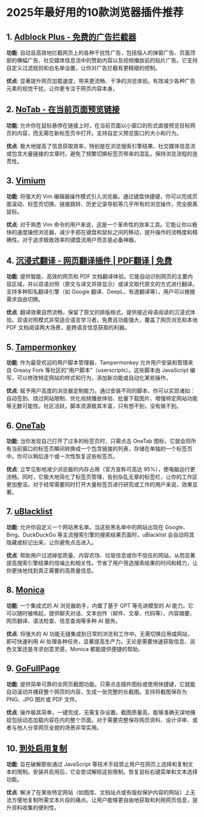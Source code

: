 # 2025年最好用的10款浏览器插件推荐

## 1. [Adblock Plus - 免费的广告拦截器](https://chromewebstore.google.com/detail/cfhdojbkjhnklbpkdaibdccddilifddb)

**功能**: 自动且高效地拦截网页上的各种干扰性广告，包括恼人的弹窗广告、页面顶部的横幅广告、社交媒体信息流中的赞助内容以及视频播放前的贴片广告。它支持自定义过滤规则和白名单设置，让你对广告拦截有更精细的控制。

**优点**: 显著提升网页加载速度，带来更流畅、干净的浏览体验。有效减少各种广告元素的视觉干扰，让你更专注于网页内容本身。


## 2. [NoTab - 在当前页面预览链接](https://notab.wand.tools)
**功能**: 允许你在鼠标悬停在链接上时，在当前页面以小窗口的形式直接预览目标网页的内容，而无需在新标签页中打开。支持自定义预览窗口的大小和行为。

**优点**: 极大地提高了信息获取效率，特别是在浏览搜索引擎结果、社交媒体信息流或包含大量链接的文章时。避免了频繁切换标签页带来的混乱，保持浏览流程的连贯性。

## 3. [Vimium](https://chromewebstore.google.com/detail/vimium/dbepggeogbaibhgnhhndojpepiihcmeb)
**功能**: 将强大的 Vim 编辑器操作模式引入浏览器。通过键盘快捷键，你可以完成页面滚动、标签页切换、链接跳转、历史记录导航等几乎所有的浏览操作，完全脱离鼠标。

**优点**: 对于熟悉 Vim 命令的用户来说，这是一个革命性的效率工具。它能让你以极快的速度操控浏览器，减少手部在键盘和鼠标之间的移动，提升操作的流畅度和精确性。对于追求极致效率的键盘流用户而言是必备神器。

## 4. [沉浸式翻译 - 网页翻译插件 | PDF翻译 | 免费](https://chromewebstore.google.com/detail/bpoadfkcbjbfhfodiogcnhhhpibjhbnh)
**功能**: 提供智能、高效的网页和 PDF 文档翻译体验。它能自动识别网页的主要内容区域，并以双语对照（原文与译文并排显示）或译文取代原文的方式进行翻译。支持多种知名翻译引擎（如 Google 翻译、DeepL、有道翻译等），用户可以根据需求自由切换。

**优点**: 翻译效果自然流畅，保留了原文的排版格式，提供接近母语阅读的沉浸式体验。双语对照模式非常适合语言学习者。免费且功能强大，覆盖了网页浏览和本地 PDF 文档阅读两大场景，是跨语言信息获取的利器。

## 5. [Tampermonkey](https://chromewebstore.google.com/detail/dhdgffkkebhmkfjojejmpbldmpobfkfo)
**功能**: 作为最受欢迎的用户脚本管理器，Tampermonkey 允许用户安装和管理来自 Greasy Fork 等社区的"用户脚本"（userscripts）。这些脚本由 JavaScript 编写，可以修改特定网站的样式和行为，添加新功能或自动化某些操作。

**优点**: 赋予用户高度的浏览器定制能力。通过安装不同的脚本，你可以实现诸如：自动签到、绕过网站限制、优化视频播放体验、批量下载图片、增强特定网站功能等无数可能性。社区活跃，脚本资源极其丰富，只有想不到，没有做不到。

## 6. [OneTab](https://chromewebstore.google.com/detail/onetab/chphlpgkkbolifaimnlloiipkdnihall)
**功能**: 当你发现自己打开了过多的标签页时，只需点击 OneTab 图标，它就会将所有当前窗口的标签页瞬间转换成一个包含链接的列表，存储在单独的一个标签页中。你可以稍后逐个或一次性恢复这些标签页。

**优点**: 立竿见影地减少浏览器的内存占用（官方宣称可高达 95%），使电脑运行更流畅。同时，它极大地简化了标签页管理，告别杂乱无章的标签栏，让你的工作区更加整洁。对于经常需要同时打开大量标签页进行研究或工作的用户来说，效果显著。

## 7. [uBlacklist](https://chromewebstore.google.com/detail/ublacklist/pncfbmialoiaghdehhbnbhkkgmjanfhe)
**功能**: 允许你自定义一个网站黑名单。当这些黑名单中的网站出现在 Google、Bing、DuckDuckGo 等主流搜索引擎的搜索结果页面时，uBlacklist 会自动将其隐藏或标记出来，让你避免点击进入。

**优点**: 帮助用户过滤掉低质量、内容农场、垃圾信息或你不信任的网站，从而显著提高搜索引擎结果的信噪比和相关性。节省了用户筛选搜索结果的时间和精力，让你更快地找到真正需要的高质量信息。

## 8. [Monica](https://chromewebstore.google.com/detail/ofpnmcalabcbjgholdjcjblkibolbppb)
**功能**: 一个集成式的 AI 浏览器助手，内置了基于 GPT 等先进模型的 AI 能力。它可以随时被唤起，提供聊天对话、文本创作（邮件、文章、代码等）、内容摘要、网页翻译、语法检查、信息查询等多种 AI 服务。

**优点**: 将强大的 AI 功能无缝集成到日常的浏览和工作中。无需切换应用或网站，即可快速利用 AI 处理各种任务，显著提高生产力。无论是需要快速获取信息、润色文案还是寻求创意灵感，Monica 都能提供便捷的帮助。

## 9. [GoFullPage](https://chromewebstore.google.com/detail/fdpohaocaechififmbbbbbknoalclacl)
**功能**: 提供简单可靠的全网页截图功能。只需点击插件图标或使用快捷键，它就能自动滚动并捕获整个网页的内容，生成一张完整的长截图。支持将截图保存为 PNG、JPG 图片或 PDF 文件。

**优点**: 操作极其简单，一键完成，无需复杂设置。截图质量高，能够准确无误地捕捉包括动态加载内容在内的整个页面。对于需要完整保存网页资料、设计评审、或者与他人分享网页全貌的场景非常实用。

## 10. [到处启用复制](https://chromewebstore.google.com/detail/nahkcohcfljjjkhdcbfdphegdoiflbjd)
**功能**: 旨在破解那些通过 JavaScript 等技术手段禁止用户在网页上选择和复制文本的限制。安装并启用后，它会尝试解除这些限制，恢复鼠标右键菜单和文本选择功能。

**优点**: 解决了在某些特定网站（如图库、文档站点或有版权保护内容的网站）上无法方便地复制所需文本片段的痛点。让用户能够更自由地获取和利用网页信息，提升资料收集的便利性。

